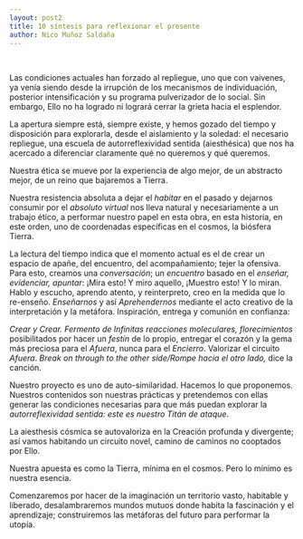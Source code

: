 ```yaml
---
layout: post2
title: 10 síntesis para reflexionar el presente
author: Nico Muñoz Saldaña
---
```

<br>

Las condiciones actuales han forzado al repliegue, uno que con vaivenes, ya venía siendo desde la irrupción de los mecanismos de individuación, posterior intensificación y su programa pulverizador de lo social. Sin embargo, Ello no ha logrado ni logrará cerrar la grieta hacia el esplendor.

La apertura siempre está, siempre existe, y hemos gozado del tiempo y disposición para explorarla, desde el aislamiento y la soledad: el necesario repliegue, una escuela de autorreflexividad sentida (aiesthésica) que nos ha acercado a diferenciar claramente qué no queremos y qué queremos.  

Nuestra ética se mueve por la experiencia de algo mejor, de un abstracto mejor, de un reino que bajaremos a Tierra.  

Nuestra resistencia absoluta a dejar el *habitar* en el pasado y dejarnos consumir por el *absoluto virtual* nos lleva natural y necesariamente a un trabajo ético, a performar nuestro papel en esta obra, en esta historia, en este orden, uno de coordenadas específicas en el cosmos, la biósfera Tierra.

La lectura del tiempo indica que el momento actual es el de crear un espacio de apañe, del encuentro, del acompañamiento; tejer la ofensiva.  Para esto, creamos una *conversación*; un *encuentro* basado en el *enseñar, evidenciar, apuntar*: ¡Mira esto! Y miro aquello, ¡Muestro esto! Y lo miran. Hablo y escucho, aprendo atento, y reinterpreto, creo en la medida que lo re-enseño. *Enseñarnos* y así *Aprehendernos* mediante el acto creativo de la interpretación y la metáfora.  Inspiración, entrega y comunión en confianza:

*Crear y Crear. Fermento de Infinitas reacciones moleculares, florecimientos* posibilitados por hacer un *festín* de lo propio, entregar el corazón y la gema más preciosa para el *Afuera*, nunca para el *Encierro*.  Valorizar el circuito *Afuera*.  *Break on through to the other side/Rompe hacia el otro lado,* dice la canción.

Nuestro proyecto es uno de auto-similaridad.   Hacemos lo que proponemos.  Nuestros contenidos son  nuestras prácticas y pretendemos con ellas generar las condiciones necesarias para que más puedan explorar la *autorreflexividad sentida: este es nuestro Titán de ataque*.

La aiesthesis cósmica se autovaloriza en la Creación profunda y divergente; así vamos habitando un circuito novel, camino de caminos no cooptados por Ello.  

Nuestra apuesta es como la Tierra, mínima en el cosmos.  Pero lo mínimo es nuestra esencia.

Comenzaremos por hacer de la imaginación un territorio vasto, habitable y liberado, desalambraremos  mundos mutuos donde habita la fascinación y el aprendizaje; construiremos las metáforas del futuro para performar la utopía. 
